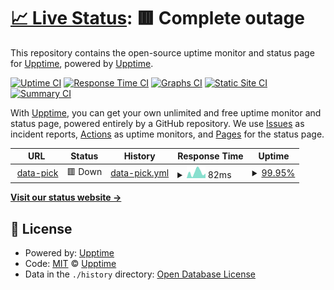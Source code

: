 # [📈 Live Status](https://jobsonlook.github.io/ttt-upptime): <!--live status--> **🟥 Complete outage**

This repository contains the open-source uptime monitor and status page for [Upptime](https://upptime.js.org), powered by [Upptime](https://github.com/upptime/upptime).

[![Uptime CI](https://github.com/jobsonlook/ttt-upptime/workflows/Uptime%20CI/badge.svg)](https://github.com/jobsonlook/ttt-upptime/actions?query=workflow%3A%22Uptime+CI%22)
[![Response Time CI](https://github.com/jobsonlook/ttt-upptime/workflows/Response%20Time%20CI/badge.svg)](https://github.com/jobsonlook/ttt-upptime/actions?query=workflow%3A%22Response+Time+CI%22)
[![Graphs CI](https://github.com/jobsonlook/ttt-upptime/workflows/Graphs%20CI/badge.svg)](https://github.com/jobsonlook/ttt-upptime/actions?query=workflow%3A%22Graphs+CI%22)
[![Static Site CI](https://github.com/jobsonlook/ttt-upptime/workflows/Static%20Site%20CI/badge.svg)](https://github.com/jobsonlook/ttt-upptime/actions?query=workflow%3A%22Static+Site+CI%22)
[![Summary CI](https://github.com/jobsonlook/ttt-upptime/workflows/Summary%20CI/badge.svg)](https://github.com/jobsonlook/ttt-upptime/actions?query=workflow%3A%22Summary+CI%22)

With [Upptime](https://upptime.js.org), you can get your own unlimited and free uptime monitor and status page, powered entirely by a GitHub repository. We use [Issues](https://github.com/upptime/upptime/issues) as incident reports, [Actions](https://github.com/jobsonlook/ttt-upptime/actions) as uptime monitors, and [Pages](https://jobsonlook.github.io/ttt-upptime) for the status page.

<!--start: status pages-->
<!-- This summary is generated by Upptime (https://github.com/upptime/upptime) -->
<!-- Do not edit this manually, your changes will be overwritten -->
<!-- prettier-ignore -->
| URL | Status | History | Response Time | Uptime |
| --- | ------ | ------- | ------------- | ------ |
| <img alt="" src="https://icons.duckduckgo.com/ip3/54.209.76.249.ico" height="13"> [data-pick](http://54.209.76.249:8123/ens_indexer_healthy) | 🟥 Down | [data-pick.yml](https://github.com/jobsonlook/ttt-upptime/commits/HEAD/history/data-pick.yml) | <details><summary><img alt="Response time graph" src="./graphs/data-pick/response-time-week.png" height="20"> 82ms</summary><br><a href="https://jobsonlook.github.io/ttt-upptime/history/data-pick"><img alt="Response time 82" src="https://img.shields.io/endpoint?url=https%3A%2F%2Fraw.githubusercontent.com%2Fjobsonlook%2Fttt-upptime%2FHEAD%2Fapi%2Fdata-pick%2Fresponse-time.json"></a><br><a href="https://jobsonlook.github.io/ttt-upptime/history/data-pick"><img alt="24-hour response time 82" src="https://img.shields.io/endpoint?url=https%3A%2F%2Fraw.githubusercontent.com%2Fjobsonlook%2Fttt-upptime%2FHEAD%2Fapi%2Fdata-pick%2Fresponse-time-day.json"></a><br><a href="https://jobsonlook.github.io/ttt-upptime/history/data-pick"><img alt="7-day response time 82" src="https://img.shields.io/endpoint?url=https%3A%2F%2Fraw.githubusercontent.com%2Fjobsonlook%2Fttt-upptime%2FHEAD%2Fapi%2Fdata-pick%2Fresponse-time-week.json"></a><br><a href="https://jobsonlook.github.io/ttt-upptime/history/data-pick"><img alt="30-day response time 82" src="https://img.shields.io/endpoint?url=https%3A%2F%2Fraw.githubusercontent.com%2Fjobsonlook%2Fttt-upptime%2FHEAD%2Fapi%2Fdata-pick%2Fresponse-time-month.json"></a><br><a href="https://jobsonlook.github.io/ttt-upptime/history/data-pick"><img alt="1-year response time 82" src="https://img.shields.io/endpoint?url=https%3A%2F%2Fraw.githubusercontent.com%2Fjobsonlook%2Fttt-upptime%2FHEAD%2Fapi%2Fdata-pick%2Fresponse-time-year.json"></a></details> | <details><summary><a href="https://jobsonlook.github.io/ttt-upptime/history/data-pick">99.95%</a></summary><a href="https://jobsonlook.github.io/ttt-upptime/history/data-pick"><img alt="All-time uptime 99.95%" src="https://img.shields.io/endpoint?url=https%3A%2F%2Fraw.githubusercontent.com%2Fjobsonlook%2Fttt-upptime%2FHEAD%2Fapi%2Fdata-pick%2Fuptime.json"></a><br><a href="https://jobsonlook.github.io/ttt-upptime/history/data-pick"><img alt="24-hour uptime 99.95%" src="https://img.shields.io/endpoint?url=https%3A%2F%2Fraw.githubusercontent.com%2Fjobsonlook%2Fttt-upptime%2FHEAD%2Fapi%2Fdata-pick%2Fuptime-day.json"></a><br><a href="https://jobsonlook.github.io/ttt-upptime/history/data-pick"><img alt="7-day uptime 99.95%" src="https://img.shields.io/endpoint?url=https%3A%2F%2Fraw.githubusercontent.com%2Fjobsonlook%2Fttt-upptime%2FHEAD%2Fapi%2Fdata-pick%2Fuptime-week.json"></a><br><a href="https://jobsonlook.github.io/ttt-upptime/history/data-pick"><img alt="30-day uptime 99.95%" src="https://img.shields.io/endpoint?url=https%3A%2F%2Fraw.githubusercontent.com%2Fjobsonlook%2Fttt-upptime%2FHEAD%2Fapi%2Fdata-pick%2Fuptime-month.json"></a><br><a href="https://jobsonlook.github.io/ttt-upptime/history/data-pick"><img alt="1-year uptime 99.95%" src="https://img.shields.io/endpoint?url=https%3A%2F%2Fraw.githubusercontent.com%2Fjobsonlook%2Fttt-upptime%2FHEAD%2Fapi%2Fdata-pick%2Fuptime-year.json"></a></details>

<!--end: status pages-->

[**Visit our status website →**](https://jobsonlook.github.io/ttt-upptime)

## 📄 License

- Powered by: [Upptime](https://github.com/upptime/upptime)
- Code: [MIT](./LICENSE) © [Upptime](https://upptime.js.org)
- Data in the `./history` directory: [Open Database License](https://opendatacommons.org/licenses/odbl/1-0/)
